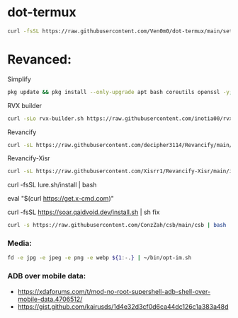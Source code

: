 # dot-termux

```bash
curl -fsSL https://raw.githubusercontent.com/Ven0m0/dot-termux/main/setup.sh | bash
```


# Revanced:

Simplify
```bash
pkg update && pkg install --only-upgrade apt bash coreutils openssl -y; curl -sL -o "$HOME/.Simplify.sh" "https://raw.githubusercontent.com/arghya339/Simplify/main/Termux/Simplify.sh" && bash "$HOME/.Simplify.sh"
```
RVX builder
```bash
curl -sLo rvx-builder.sh https://raw.githubusercontent.com/inotia00/rvx-builder/revanced-extended/android-interface.sh && chmod +x rvx-builder.sh && ./rvx-builder.sh
```
Revancify
```bash
curl -sL https://raw.githubusercontent.com/decipher3114/Revancify/main/install.sh | bash
```
Revancify-Xisr
```bash
curl -sL https://raw.githubusercontent.com/Xisrr1/Revancify-Xisr/main/install.sh | bash
```

curl -fsSL lure.sh/install | bash

eval "$(curl https://get.x-cmd.com)"

curl -fsSL https://soar.qaidvoid.dev/install.sh | sh
fix
```bash
curl -s https://raw.githubusercontent.com/ConzZah/csb/main/csb | bash
```

### Media: 

```bash
fd -e jpg -e jpeg -e png -e webp ${1:-.} | ~/bin/opt-im.sh
```

### ADB over mobile data:

- https://xdaforums.com/t/mod-no-root-supershell-adb-shell-over-mobile-data.4706512/
- https://gist.github.com/kairusds/1d4e32d3cf0d6ca44dc126c1a383a48d

